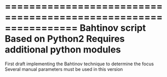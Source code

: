 ================================================================
                         Bahtinov script
                         Based on Python2
             Requires additional python modules
================================================================
First draft implementing the Bahtinov technique to determine the focus
Several manual parameters must be used in this version
